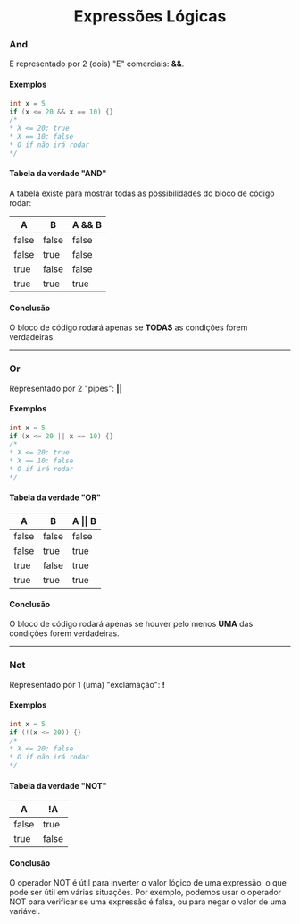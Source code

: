 <h1 align="center">Expressões Lógicas</h1>

<h3> And </h2>

<P>É representado por 2 (dois) "E" comerciais: <b>&&</b>.<p>

<h4>Exemplos</h3>

```java
int x = 5
if (x <= 20 && x == 10) {}
/*
* X <= 20: true
* X == 10: false
* O if não irá rodar
*/
```

<h4>Tabela da verdade "AND"</h3>

<p>A tabela existe para mostrar todas as possibilidades do bloco de código rodar:</p>

| A     | B     | A && B |
| ----- | ----- | ------ |
| false | false | false  |
| false | true  | false  |
| true  | false | false  |
| true  | true  | true   |

<h4>Conclusão</h3>

<p>O bloco de código rodará apenas se <b>TODAS</b> as condições forem verdadeiras. </p>

---

<h3>Or</h3>

<p>Representado por 2 "pipes": <b>||</b></p>

<h4>Exemplos</h4>

```java
int x = 5
if (x <= 20 || x == 10) {}
/*
* X <= 20: true
* X == 10: false
* O if irá rodar
*/
```

<h4>Tabela da verdade "OR"</h4>

| A     | B     | A \|\| B |
| ----- | ----- | -------- |
| false | false | false    |
| false | true  | true     |
| true  | false | true     |
| true  | true  | true     |

<h4>Conclusão</h3>

<p>O bloco de código rodará apenas se houver pelo menos <b>UMA</b> das condições forem verdadeiras. </p>

---

<h3>Not</h3>

<p>Representado por 1 (uma) "exclamação": <b>!</b></p>

<h4>Exemplos</h4>

```java
int x = 5
if (!(x <= 20)) {}
/*
* X <= 20: false
* O if não irá rodar
*/
```

<h4>Tabela da verdade "NOT"</h4>

| A     | !A    |
| ----- | ----- |
| false | true  |
| true  | false |

<h4>Conclusão</h3>

<p>O operador NOT é útil para inverter o valor lógico de uma expressão, o que pode ser útil em várias situações. Por exemplo, podemos usar o operador NOT para verificar se uma expressão é falsa, ou para negar o valor de uma variável. </p>
